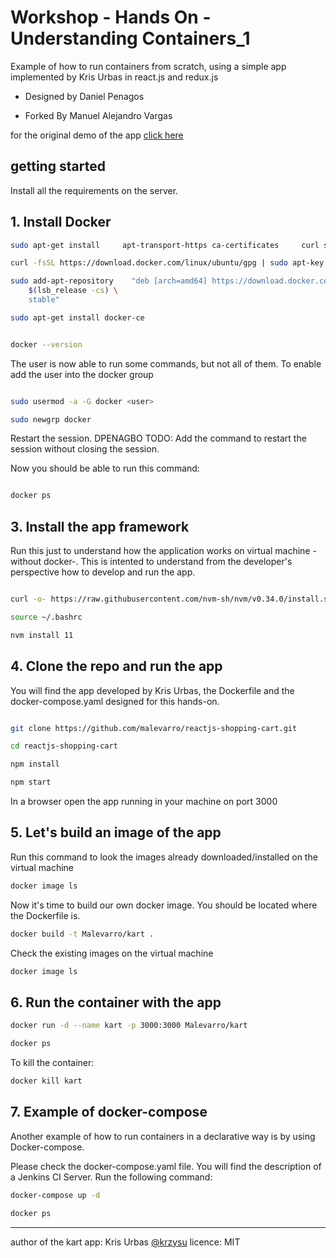 # Workshop - Hands On - Understanding Containers_1

Example of how to run containers from scratch, using a simple app implemented by Kris Urbas in react.js and redux.js

- Designed by Daniel Penagos
  
- Forked By Manuel Alejandro Vargas

for the original demo of the app [click here](http://krzysu.github.io/reactjs-shopping-cart/)

## getting started

Install all the requirements on the server.

## 1. Install Docker

```sh
sudo apt-get install     apt-transport-https ca-certificates     curl software-properties-common

curl -fsSL https://download.docker.com/linux/ubuntu/gpg | sudo apt-key add -

sudo add-apt-repository    "deb [arch=amd64] https://download.docker.com/linux/ubuntu \
    $(lsb_release -cs) \
    stable"

sudo apt-get install docker-ce


docker --version

```

The user is now able to run some commands, but not all of them. To enable add the user into the docker group

```sh

sudo usermod -a -G docker <user>

sudo newgrp docker

```

Restart the session.
DPENAGBO TODO: Add the command to restart the session without closing the session.

Now you should be able to run this command:

```sh

docker ps

```

<!-- No longer necessary
## 2. Install Docker-Compose

```sh
sudo curl -L "https://github.com/docker/compose/releases/download/1.22.0/docker-compose-$(uname -s)-$(uname -m)" -o /usr/local/bin/docker-compose

sudo chmod +x /usr/local/bin/docker-compose

docker-compose --version

```
-->

## 3. Install the app framework

Run this just to understand how the application works on virtual machine -without docker-. This is intented to understand from the developer's perspective how to develop and run the app.

```sh

curl -o- https://raw.githubusercontent.com/nvm-sh/nvm/v0.34.0/install.sh | bash

source ~/.bashrc

nvm install 11

```

## 4. Clone the repo and run the app

You will find the app developed by Kris Urbas, the Dockerfile and the docker-compose.yaml designed for this hands-on.

```sh

git clone https://github.com/malevarro/reactjs-shopping-cart.git

cd reactjs-shopping-cart

npm install

npm start

```

In a browser open the app running in your machine on port 3000

## 5. Let's build an image of the app

Run this command to look the images already downloaded/installed on the virtual machine

```sh
docker image ls
```

Now it's time to build our own docker image. You should be located where the Dockerfile is.

```sh
docker build -t Malevarro/kart .
```

Check the existing images on the virtual machine

```sh
docker image ls
```

## 6. Run the container with the app

```sh
docker run -d --name kart -p 3000:3000 Malevarro/kart

docker ps

```

To kill the container:

```sh
docker kill kart
```

## 7. Example of docker-compose

Another example of how to run containers in a declarative way is by using Docker-compose.

Please check the docker-compose.yaml file. You will find the description of a Jenkins CI Server. Run the following command:

```sh
docker-compose up -d

docker ps
```

* * *

author of the kart app: Kris Urbas [@krzysu](https://twitter.com/krzysu)
licence: MIT
